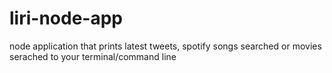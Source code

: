 # liri-node-app
node application that prints latest tweets, spotify songs searched or movies serached to your terminal/command line 
